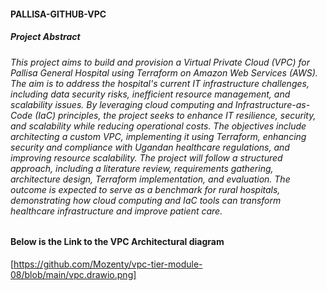#### PALLISA-GITHUB-VPC
##### Project Abstract
###### This project aims to build and provision a Virtual Private Cloud (VPC) for Pallisa General Hospital using Terraform on Amazon Web Services (AWS). The aim is to address the hospital's current IT infrastructure challenges, including data security risks, inefficient resource management, and scalability issues. By leveraging cloud computing and Infrastructure-as-Code (IaC) principles, the project seeks to enhance IT resilience, security, and scalability while reducing operational costs. The objectives include architecting a custom VPC, implementing it using Terraform, enhancing security and compliance with Ugandan healthcare regulations, and improving resource scalability. The project will follow a structured approach, including a literature review, requirements gathering, architecture design, Terraform implementation, and evaluation. The outcome is expected to serve as a benchmark for rural hospitals, demonstrating how cloud computing and IaC tools can transform healthcare infrastructure and improve patient care.

#### Below is the Link to the VPC Architectural diagram 
[https://github.com/Mozenty/vpc-tier-module-08/blob/main/vpc.drawio.png]


